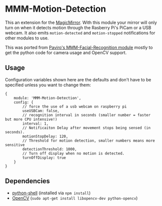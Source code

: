 # MMM-Motion-Detection
This an extension for the [MagicMirror](https://github.com/MichMich/MagicMirror). With this module your mirror will only turn on when it detects motion through the Rasberry Pi's PiCam or a USB webcam. It also emits `motion-detected` and `motion-stopped` notifications for other modules to use.

This was ported from [Paviro's MMM-Facial-Recognition module](https://github.com/paviro/MMM-Facial-Recognition) mostly to get the python code for camera usage and OpenCV support.

## Usage

Configuration variables shown here are the defaults and don't have to be specified unless you want to change them:

```
{
	module: 'MMM-Motion-Detection',
	config: {
        // force the use of a usb webcam on raspberry pi
        useUSBCam: false,
        // recognition interval in seconds (smaller number = faster but more CPU intensive!)
        interval: 1,
        // Notificaiton Delay after movement stops being sensed (in seconds).
        motionStopDelay: 120,
        // Threshold for motion detection, smaller numbers means more sensitive
        detectionThreshold: 1000,
        // Turn off display when no motion is detected.
        turnOffDisplay: true
	}
}
```

## Dependencies
- [python-shell](https://www.npmjs.com/package/python-shell) (installed via `npm install`)
- [OpenCV](http://opencv.org) (`sudo apt-get install libopencv-dev python-opencv`)
